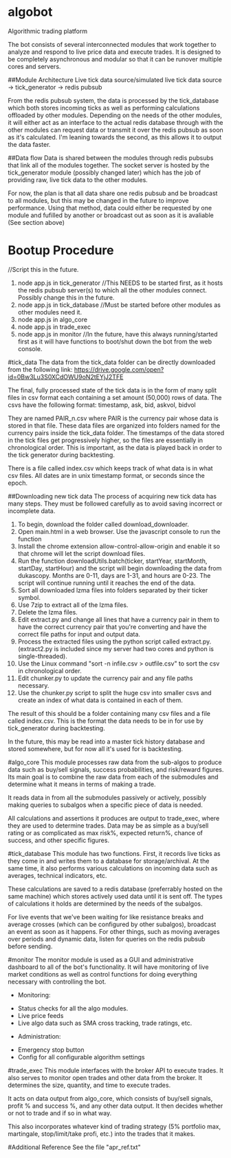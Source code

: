 # algobot
Algorithmic trading platform

The bot consists of several interconnected modules that work together to analyze and respond to live price data and execute trades.  It is designed to be completely asynchronous and modular so that it can be runover multiple cores and servers.  

##Module Architecture
Live tick data source/simulated live tick data source -> tick_generator -> redis pubsub

From the redis pubsub system, the data is processed by the tick_database which both stores incoming ticks as well as performing calculations offloaded by other modules.  Depending on the needs of the other modules, it will either act as an interface to the actual redis database through with the other modules can request data or transmit it over the redis pubsub as soon as it's calculated.  I'm leaning towards the second, as this allows it to output the data faster.  

##Data flow
Data is shared between the modules through redis pubsubs that link all of the modules together.  The socket server is hosted by the tick_generator module (possibly changed later) which has the job of providing raw, live tick data to the other modules.  

For now, the plan is that all data share one redis pubsub and be broadcast to all modules, but this may be changed in the future to improve performance.  Using that method, data could either be requested by one module and fufilled by another or broadcast out as soon as it is avaliable (See section above)

# Bootup Procedure
//Script this in the future.  

1. node app.js in tick_generator //This NEEDS to be started first, as it hosts the redis pubsub server(s) to which all the other modules connect.  Possibly change this in the future.  
2. node app.js in tick_database //Must be started before other modules as other modules need it.
3. node app.js in algo_core
4. node app.js in trade_exec
5. node app.js in monitor //In the future, have this always running/started first as it will have functions to boot/shut down the bot from the web console.  

#tick_data
The data from the tick_data folder can be directly downloaded from the following link:
https://drive.google.com/open?id=0Bw3Lu3S0XCdOWU9oN2tEYjJ2TFE

The final, fully processed state of the tick data is in the form of many split files in csv format each containing a set amount (50,000) rows of data.  The csvs have the following format: 
timestamp, ask, bid, askvol, bidvol

They are named PAIR_n.csv where PAIR is the currency pair whose data is stored in that file.  These data files are organized into folders named for the currency pairs inside the tick_data folder.  The timestamps of the data stored in the tick files get progressively higher, so the files are essentially in chronological order.  This is important, as the data is played back in order to the tick generator during backtesting.  

There is a file called index.csv which keeps track of what data is in what csv files.  All dates are in unix timestamp format, or seconds since the epoch.  

##Downloading new tick data
The process of acquiring new tick data has many steps.  They must be followed carefully as to avoid saving incorrect or incomplete data.  

1. To begin, download the folder called download_downloader.  
2. Open main.html in a web browser.  Use the javascript console to run the function
3. Install the chrome extension allow-control-allow-origin and enable it so that chrome will let the script download files.
4. Run the function downloadUtils.batch(ticker, startYear, startMonth, startDay, startHour) and the script will begin downloading the data from dukascopy.  Months are 0-11, days are 1-31, and hours are 0-23.  The script will continue running until it reaches the end of the data.  
5. Sort all downloaded lzma files into folders separated by their ticker symbol.  
6. Use 7zip to extract all of the lzma files.  
7. Delete the lzma files. 
8. Edit extract.py and change all lines that have a currency pair in them to have the correct currency pair that you're converting and have the correct file paths for input and output data. 
9. Process the extracted files using the python script called extract.py.  (extract2.py is included since my server had two cores and python is single-threaded).   
9. Use the Linux command "sort -n infile.csv > outfile.csv" to sort the csv in chronological order.  
10. Edit chunker.py to update the currency pair and any file paths necessary.  
11. Use the chunker.py script to split the huge csv into smaller csvs and create an index of what data is contained in each of them.
  
The result of this should be a folder containing many csv files and a file called index.csv.  This is the format the data needs to be in for use by tick_generator during backtesting.  

In the future, this may be read into a master tick history database and stored somewhere, but for now all it's used for is backtesting.  

#algo_core
This module processes raw data from the sub-algos to produce data such as buy/sell signals, success probabilities, and risk/reward figures.  Its main goal is to combine the raw data from each of the submodules and determine what it means in terms of making a trade.  

It reads data in from all the submodules passively or actively, possibly making queries to subalgos when a specific piece of data is needed.  

All calculations and assertions it produces are output to trade_exec, where they are used to determine trades.  Data may be as simple as a buy/sell rating or as complicated as max risk%, expected return%, chance of success, and other specific figures.  

#tick_database
This module has two functions.  First, it records live ticks as they come in and writes them to a database for storage/archival.  At the same time, it also performs various calculations on incoming data such as averages, technical indicators, etc.  

These calculations are saved to a redis database (preferrably hosted on the same machine) which stores actively used data until it is sent off.  The types of calculations it holds are determined by the needs of the subalgos.  

For live events that we've been waiting for like resistance breaks and average crosses (which can be configured by other subalgos), broadcast an event as soon as it happens.  For other things, such as moving averages over periods and dynamic data, listen for queries on the redis pubsub before sending.  

#monitor
The monitor module is used as a GUI and administrative dashboard to all of the bot's functionality.  It will have monitoring of live market conditions as well as control functions for doing everything necessary with controlling the bot.  

* Monitoring:
- Status checks for all the algo modules.  
- Live price feeds
- Live algo data such as SMA cross tracking, trade ratings, etc.
* Administration:
- Emergency stop button
- Config for all configurable algorithm settings

#trade_exec
This module interfaces with the broker API to execute trades.  It also serves to monitor open trades and other data from the broker.  It determines the size, quantity, and time to execute trades.  

It acts on data output from algo_core, which consists of buy/sell signals, profit % and success %, and any other data output.  It then decides whether or not to trade and if so in what way.  

This also incorporates whatever kind of trading strategy (5% portfolio max, martingale, stop/limit/take profi, etc.) into the trades that it makes.  

#Additional Reference
See the file "apr_ref.txt"
